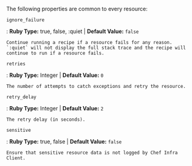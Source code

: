 The following properties are common to every resource:

`ignore_failure`

:   **Ruby Type:** true, false, :quiet \| **Default Value:** `false`

    Continue running a recipe if a resource fails for any reason.
    `:quiet` will not display the full stack trace and the recipe will continue to run if a resource fails.

`retries`

:   **Ruby Type:** Integer \| **Default Value:** `0`

    The number of attempts to catch exceptions and retry the resource.

`retry_delay`

:   **Ruby Type:** Integer \| **Default Value:** `2`

    The retry delay (in seconds).

`sensitive`

:   **Ruby Type:** true, false \| **Default Value:** `false`

    Ensure that sensitive resource data is not logged by Chef Infra
    Client.
